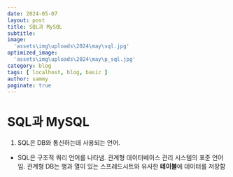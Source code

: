 ```yaml
---
date: 2024-05-07
layout: post
title: SQL과 MySQL 
subtitle:  
image: 
  'assets\img\uploads\2024\may\sql.jpg'
optimized_image:    
  'assets\img\uploads\2024\may\p_sql.jpg'
category: blog
tags: [ localhost, blog, basic ]
author: sammy
paginate: true
---
```

# SQL과 MySQL

1. SQL은 DB와 통신하는데 사용되는 언어.
- SQL은 구조적 쿼리 언어를 나타냄. 관계형 데이터베이스 관리 시스템의 표준 언어임. 관계형 DB는 행과 열이 있는 스프레드시트와 유사한 **테이블**에 데이터를 저장함
